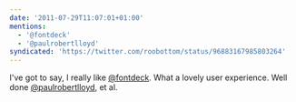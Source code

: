 ```yaml
---
date: '2011-07-29T11:07:01+01:00'
mentions:
  - '@fontdeck'
  - '@paulrobertlloyd'
syndicated: 'https://twitter.com/roobottom/status/96883167985803264'
---
```

I've got to say, I really like [@fontdeck](https://twitter.com/@fontdeck). What a lovely user experience. Well done [@paulrobertlloyd](https://twitter.com/@paulrobertlloyd), et al.
